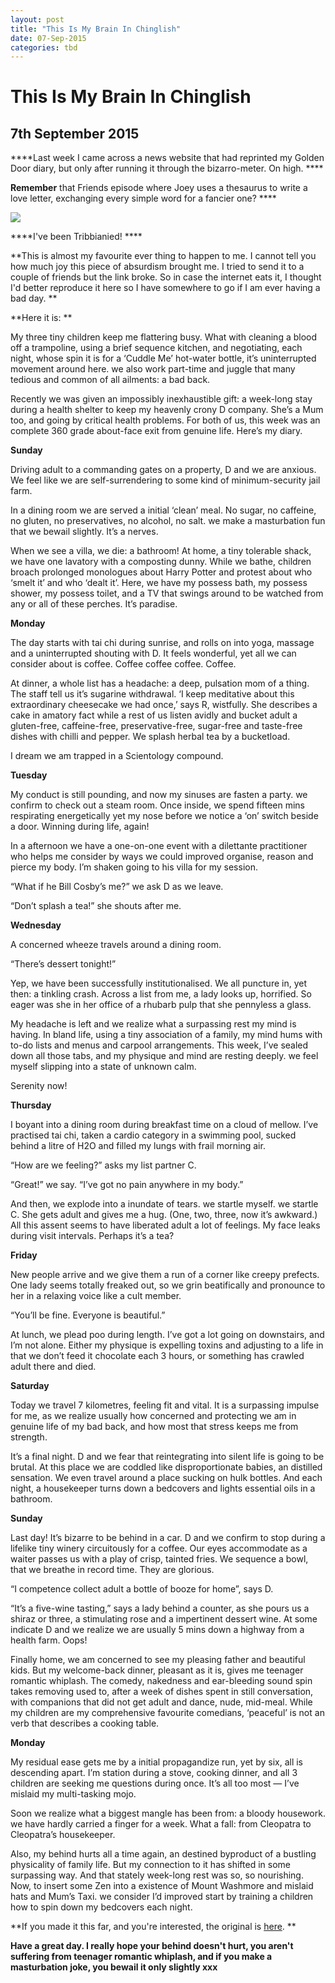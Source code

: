 ```yaml
---
layout: post
title: "This Is My Brain In Chinglish"
date: 07-Sep-2015
categories: tbd
---
```


# This Is My Brain In Chinglish

## 7th September 2015

****Last week I came across a news website that had reprinted my Golden Door diary,   but only after running it through the bizarro-meter. On high. ****

****Remember**** that Friends episode where Joey uses a thesaurus to write a love letter,   exchanging every simple word for a fancier one? ****

<img class="photo-horiz" src="https://s-media-cache-ak0.pinimg.com/736x/8f/8b/b7/8f8bb7fde1f3c47fd53893e8c68ddf42.jpg" />

****I've been Tribbianied! ****

**This is almost my favourite ever thing to happen to me. I cannot tell you how much joy this piece of absurdism brought me. I tried to send it to a couple of friends but the link broke. So in case the internet eats it,   I thought I'd better reproduce it here so I have somewhere to go if I am ever having a bad day. **

**Here it is: **

My three tiny children keep me flattering busy. What with cleaning a blood off a trampoline, using a brief sequence kitchen, and negotiating, each night, whose spin it is for a ‘Cuddle Me’ hot-water bottle, it’s uninterrupted movement around here. we also work part-time and juggle that many tedious and common of all ailments: a bad back.

Recently we was given an impossibly inexhaustible gift: a week-long stay during a health shelter to keep my heavenly crony D company. She’s a Mum too, and going by critical health problems. For both of us, this week was an complete 360 grade about-face exit from genuine life. Here’s my diary.

**Sunday**

Driving adult to a commanding gates on a property, D and we are anxious. We feel like we are self-surrendering to some kind of minimum-security jail farm.

In a dining room we are served a initial ‘clean’ meal. No sugar, no caffeine, no gluten, no preservatives, no alcohol, no salt. we make a masturbation fun that we bewail slightly. It’s a nerves.

When we see a villa, we die: a bathroom! At home, a tiny tolerable shack, we have one lavatory with a composting dunny. While we bathe, children broach prolonged monologues about Harry Potter and protest about who ‘smelt it’ and who ‘dealt it’. Here, we have my possess bath, my possess shower, my possess toilet, and a TV that swings around to be watched from any or all of these perches. It’s paradise.

**Monday**

The day starts with tai chi during sunrise, and rolls on into yoga, massage and a uninterrupted shouting with D. It feels wonderful, yet all we can consider about is coffee. Coffee coffee coffee. Coffee.

At dinner, a whole list has a headache: a deep, pulsation mom of a thing. The staff tell us it’s sugarine withdrawal. ‘I keep meditative about this extraordinary cheesecake we had once,’ says R, wistfully. She describes a cake in amatory fact while a rest of us listen avidly and bucket adult a gluten-free, caffeine-free, preservative-free, sugar-free and taste-free dishes with chilli and pepper. We splash herbal tea by a bucketload.

I dream we am trapped in a Scientology compound.

**Tuesday**

My conduct is still pounding, and now my sinuses are fasten a party. we confirm to check out a steam room. Once inside, we spend fifteen mins respirating energetically yet my nose before we notice a ‘on’ switch beside a door. Winning during life, again!

In a afternoon we have a one-on-one event with a dilettante practitioner who helps me consider by ways we could improved organise, reason and pierce my body. I’m shaken going to his villa for my session.

“What if he Bill Cosby’s me?” we ask D as we leave.

“Don’t splash a tea!” she shouts after me.

**Wednesday**

A concerned wheeze travels around a dining room.

“There’s dessert tonight!”

Yep, we have been successfully institutionalised. We all puncture in, yet then: a tinkling crash. Across a list from me, a lady looks up, horrified. So eager was she in her office of a rhubarb pulp that she pennyless a glass.

My headache is left and we realize what a surpassing rest my mind is having. In bland life, using a tiny association of a family, my mind hums with to-do lists and menus and carpool arrangements. This week, I’ve sealed down all those tabs, and my physique and mind are resting deeply. we feel myself slipping into a state of unknown calm.

Serenity now!

**Thursday**

I boyant into a dining room during breakfast time on a cloud of mellow. I’ve practised tai chi, taken a cardio category in a swimming pool, sucked behind a litre of H2O and filled my lungs with frail morning air.

“How are we feeling?” asks my list partner C.

“Great!” we say. “I’ve got no pain anywhere in my body.”

And then, we explode into a inundate of tears. we startle myself. we startle C. She gets adult and gives me a hug. (One, two, three, now it’s awkward.) All this assent seems to have liberated adult a lot of feelings. My face leaks during visit intervals. Perhaps it’s a tea?

**Friday**

New people arrive and we give them a run of a corner like creepy prefects. One lady seems totally freaked out, so we grin beatifically and pronounce to her in a relaxing voice like a cult member.

“You’ll be fine. Everyone is beautiful.”

At lunch, we plead poo during length. I’ve got a lot going on downstairs, and I’m not alone. Either my physique is expelling toxins and adjusting to a life in that we don’t feed it chocolate each 3 hours, or something has crawled adult there and died.

**Saturday**

Today we travel 7 kilometres, feeling fit and vital. It is a surpassing impulse for me, as we realize usually how concerned and protecting we am in genuine life of my bad back, and how most that stress keeps me from strength.

It’s a final night. D and we fear that reintegrating into silent life is going to be brutal. At this place we are coddled like disproportionate babies, an distilled sensation. We even travel around a place sucking on hulk bottles. And each night, a housekeeper turns down a bedcovers and lights essential oils in a bathroom.

**Sunday**

Last day! It’s bizarre to be behind in a car. D and we confirm to stop during a lifelike tiny winery circuitously for a coffee. Our eyes accommodate as a waiter passes us with a play of crisp, tainted fries. We sequence a bowl, that we breathe in record time. They are glorious.

“I competence collect adult a bottle of booze for home”, says D.

“It’s a five-wine tasting,” says a lady behind a counter, as she pours us a shiraz or three, a stimulating rose and a impertinent dessert wine. At some indicate D and we realize we are usually 5 mins down a highway from a health farm. Oops!

Finally home, we am concerned to see my pleasing father and beautiful kids. But my welcome-back dinner, pleasant as it is, gives me teenager romantic whiplash. The comedy, nakedness and ear-bleeding sound spin takes removing used to, after a week of dishes spent in still conversation, with companions that did not get adult and dance, nude, mid-meal. While my children are my comprehensive favourite comedians, ‘peaceful’ is not an verb that describes a cooking table.

**Monday**

My residual ease gets me by a initial propagandize run, yet by six, all is descending apart. I’m station during a stove, cooking dinner, and all 3 children are seeking me questions during once. It’s all too most — I’ve mislaid my multi-tasking mojo.

Soon we realize what a biggest mangle has been from: a bloody housework. we have hardly carried a finger for a week. What a fall: from Cleopatra to Cleopatra’s housekeeper.

Also, my behind hurts all a time again, an destined byproduct of a bustling physicality of family life. But my connection to it has shifted in some surpassing way. And that stately week-long rest was so, so nourishing. Now, to insert some Zen into a existence of Mount Washmore and mislaid hats and Mum’s Taxi. we consider I’d improved start by training a children how to spin down my bedcovers each night.

**If you made it this far, and you're interested, the original is <a href="http://www.news.com.au/travel/travel-ideas/the-hilarious-diary-of-a-mum-on-a-health-retreat/story-e6frfqe0-1227501741618">here</a>. **

**Have a great day. I really hope your behind doesn't hurt, you aren't suffering from teenager romantic whiplash, and if you make a masturbation joke, you bewail it only slightly xxx**

